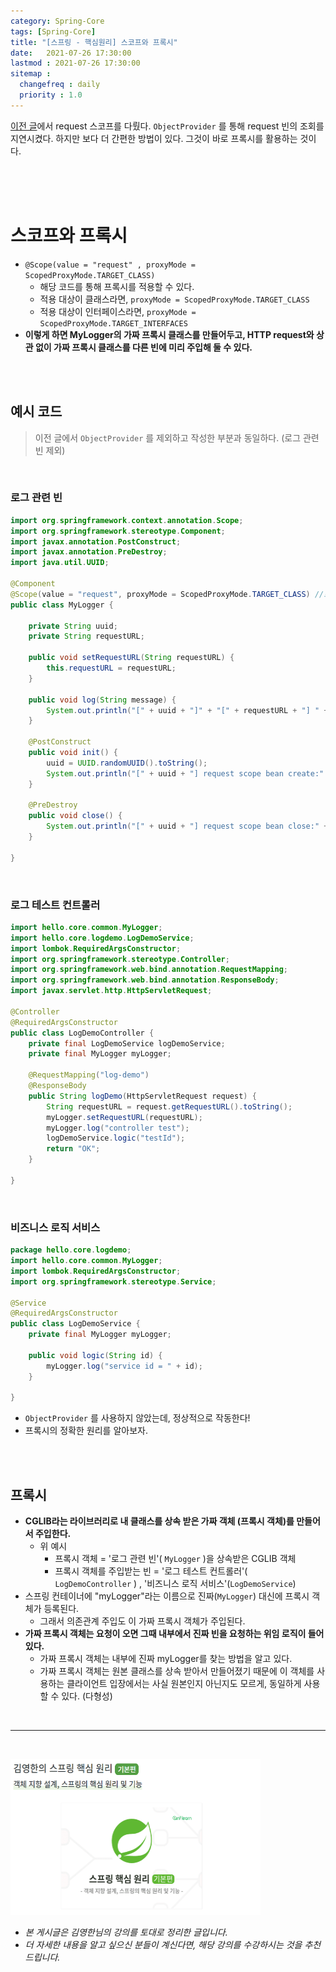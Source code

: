 ```yaml
---
category: Spring-Core
tags: [Spring-Core]
title: "[스프링 - 핵심원리] 스코프와 프록시"
date:   2021-07-26 17:30:00 
lastmod : 2021-07-26 17:30:00
sitemap :
  changefreq : daily
  priority : 1.0
---
```


[이전 글](https://taegyunwoo.github.io/spring/SPRING_WebScope)에서 request 스코프를 다뤘다. `ObjectProvider` 를 통해 request 빈의 조회를 지연시켰다. 하지만 보다 더 간편한 방법이 있다. 그것이 바로 프록시를 활용하는 것이다.

<br><br><br>

# 스코프와 프록시

- `@Scope(value = "request" , proxyMode = ScopedProxyMode.TARGET_CLASS)`
    - 해당 코드를 통해 프록시를 적용할 수 있다.
    - 적용 대상이 클래스라면, `proxyMode = ScopedProxyMode.TARGET_CLASS`
    - 적용 대상이 인터페이스라면, `proxyMode = ScopedProxyMode.TARGET_INTERFACES`
- **이렇게 하면 MyLogger의 가짜 프록시 클래스를 만들어두고, HTTP request와 상관 없이 가짜 프록시 클래스를 다른 빈에 미리 주입해 둘 수 있다.**

<br><br>

## 예시 코드

> 이전 글에서 `ObjectProvider` 를 제외하고 작성한 부분과 동일하다. (로그 관련 빈 제외)

<br>

### 로그 관련 빈

```java
import org.springframework.context.annotation.Scope;
import org.springframework.stereotype.Component;
import javax.annotation.PostConstruct;
import javax.annotation.PreDestroy;
import java.util.UUID;

@Component
@Scope(value = "request", proxyMode = ScopedProxyMode.TARGET_CLASS) //프록시를 사용한다.
public class MyLogger {

	private String uuid;
	private String requestURL;

	public void setRequestURL(String requestURL) {
		this.requestURL = requestURL;
	}

	public void log(String message) {
		System.out.println("[" + uuid + "]" + "[" + requestURL + "] " + message);
	}

	@PostConstruct
	public void init() {
		uuid = UUID.randomUUID().toString();
		System.out.println("[" + uuid + "] request scope bean create:" + this);
	}

	@PreDestroy
	public void close() {
		System.out.println("[" + uuid + "] request scope bean close:" + this);
	}

}
```

<br>

### 로그 테스트 컨트롤러

```java
import hello.core.common.MyLogger;
import hello.core.logdemo.LogDemoService;
import lombok.RequiredArgsConstructor;
import org.springframework.stereotype.Controller;
import org.springframework.web.bind.annotation.RequestMapping;
import org.springframework.web.bind.annotation.ResponseBody;
import javax.servlet.http.HttpServletRequest;

@Controller
@RequiredArgsConstructor
public class LogDemoController {
	private final LogDemoService logDemoService;
	private final MyLogger myLogger;

	@RequestMapping("log-demo")
	@ResponseBody
	public String logDemo(HttpServletRequest request) {
		String requestURL = request.getRequestURL().toString();
		myLogger.setRequestURL(requestURL);
		myLogger.log("controller test");
		logDemoService.logic("testId");
		return "OK";
	}

}
```

<br>

### 비즈니스 로직 서비스

```java
package hello.core.logdemo;
import hello.core.common.MyLogger;
import lombok.RequiredArgsConstructor;
import org.springframework.stereotype.Service;

@Service
@RequiredArgsConstructor
public class LogDemoService {
	private final MyLogger myLogger;
	
	public void logic(String id) {
		myLogger.log("service id = " + id);
	}
 
}
```

- `ObjectProvider` 를 사용하지 않았는데, 정상적으로 작동한다!
- 프록시의 정확한 원리를 알아보자.

<br><br>

## 프록시

- **CGLIB라는 라이브러리로 내 클래스를 상속 받은 가짜 객체 (프록시 객체)를 만들어서 주입한다.**
    - 위 예시
        - 프록시 객체 = '로그 관련 빈'( `MyLogger` )을 상속받은 CGLIB 객체
        - 프록시 객체를 주입받는 빈 = '로그 테스트 컨트롤러'( `LogDemoController` ) , '비즈니스 로직 서비스'(`LogDemoService`)
- 스프링 컨테이너에 "myLogger"라는 이름으로 진짜(`MyLogger`) 대신에 프록시 객체가 등록된다.
    - 그래서 의존관계 주입도 이 가짜 프록시 객체가 주입된다.
- **가짜 프록시 객체는 요청이 오면 그때 내부에서 진짜 빈을 요청하는 위임 로직이 들어있다.**
    - 가짜 프록시 객체는 내부에 진짜 myLogger를 찾는 방법을 알고 있다.
    - 가짜 프록시 객체는 원본 클래스를 상속 받아서 만들어졌기 때문에 이 객체를 사용하는 클라이언트 입장에서는 사실 원본인지 아닌지도 모르게, 동일하게 사용할 수 있다. (다형성)

<br>

---

<br>

<a href="https://inf.run/pcN8"><img src="/assets/img/Inflearn_Spring_SpringCore/Logo.png" width="400px" height="250px"></a>

- *본 게시글은 김영한님의 강의를 토대로 정리한 글입니다.*
- *더 자세한 내용을 알고 싶으신 분들이 계신다면, 해당 강의를 수강하시는 것을 추천드립니다.*